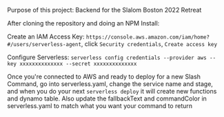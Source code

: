 Purpose of this project: Backend for the Slalom Boston 2022 Retreat

After cloning the repository and doing an NPM Install: 

Create an IAM Access Key: `https://console.aws.amazon.com/iam/home?#/users/serverless-agent`, click `Security credentials`, `Create access key`

Configure Serverless: `serverless config credentials --provider aws --key xxxxxxxxxxxxxx --secret xxxxxxxxxxxxxx`

Once you're connected to AWS and ready to deploy for a new Slash Command, go into serverless.yaml, change the service name and stage, and when you do your next `serverless deploy` it will create new functions and dynamo table. Also update the fallbackText and commandColor in serverless.yaml to match what you want your command to return